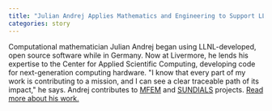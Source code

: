 ```yaml
---
title: "Julian Andrej Applies Mathematics and Engineering to Support LLNL Missions"
categories: story
---
```


Computational mathematician Julian Andrej began using LLNL-developed, open source software while in Germany. Now at Livermore, he lends his expertise to the Center for Applied Scientific Computing, developing code for next-generation computing hardware. "I know that every part of my work is contributing to a mission, and I can see a clear traceable path of its impact," he says. Andrej contributes to [MFEM](https://mfem.org/) and [SUNDIALS](https://github.com/LLNL/sundials) projects. [Read more about his work.](https://computing.llnl.gov/about/people-highlights/julian-andrej)
